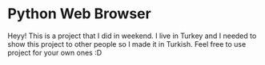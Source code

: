 # Python Web Browser

Heyy! This is a project that I did in weekend. I live in Turkey and I needed to show this project to other people so I made it in Turkish. Feel free to use project for your own ones :D
